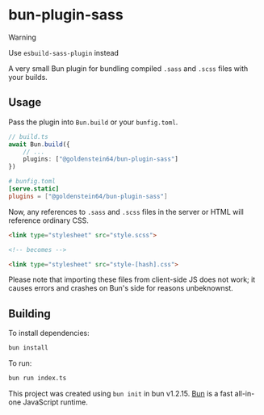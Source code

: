 # bun-plugin-sass

> [!WARNING]
> Use `esbuild-sass-plugin` instead

A very small Bun plugin for bundling compiled `.sass` and `.scss` files with your builds.

## Usage

Pass the plugin into `Bun.build` or your `bunfig.toml`.

```ts
// build.ts
await Bun.build({
    // ...
    plugins: ["@goldenstein64/bun-plugin-sass"]
})
```

```toml
# bunfig.toml
[serve.static]
plugins = ["@goldenstein64/bun-plugin-sass"]
```

Now, any references to `.sass` and `.scss` files in the server or HTML will reference ordinary CSS.

```html
<link type="stylesheet" src="style.scss">

<!-- becomes -->

<link type="stylesheet" src="style-[hash].css">
```

Please note that importing these files from client-side JS does not work; it causes errors and crashes on Bun's side for reasons unbeknownst.


## Building

To install dependencies:

```bash
bun install
```

To run:

```bash
bun run index.ts
```

This project was created using `bun init` in bun v1.2.15. [Bun](https://bun.sh) is a fast all-in-one JavaScript runtime.
